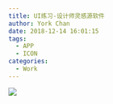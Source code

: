 ```yaml
---
title: UI练习-设计师灵感源软件
author: York Chan
date: 2018-12-14 16:01:15
tags:
  - APP
  - ICON
categories:
  - Work
---
```



![](http://image.psdpi.com/image/ui/102.jpg)

